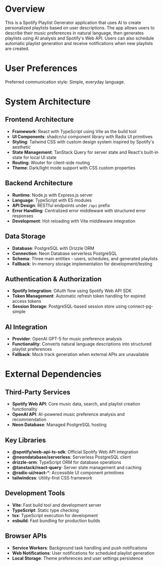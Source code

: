 # Overview

This is a Spotify Playlist Generator application that uses AI to create personalized playlists based on user descriptions. The app allows users to describe their music preferences in natural language, then generates playlists using AI analysis and Spotify's Web API. Users can also schedule automatic playlist generation and receive notifications when new playlists are created.

# User Preferences

Preferred communication style: Simple, everyday language.

# System Architecture

## Frontend Architecture
- **Framework**: React with TypeScript using Vite as the build tool
- **UI Components**: shadcn/ui component library with Radix UI primitives
- **Styling**: Tailwind CSS with custom design system inspired by Spotify's aesthetic
- **State Management**: TanStack Query for server state and React's built-in state for local UI state
- **Routing**: Wouter for client-side routing
- **Theme**: Dark/light mode support with CSS custom properties

## Backend Architecture
- **Runtime**: Node.js with Express.js server
- **Language**: TypeScript with ES modules
- **API Design**: RESTful endpoints under `/api` prefix
- **Error Handling**: Centralized error middleware with structured error responses
- **Development**: Hot reloading with Vite middleware integration

## Data Storage
- **Database**: PostgreSQL with Drizzle ORM
- **Connection**: Neon Database serverless PostgreSQL
- **Schema**: Three main entities - users, schedules, and generated playlists
- **Fallback**: In-memory storage implementation for development/testing

## Authentication & Authorization
- **Spotify Integration**: OAuth flow using Spotify Web API SDK
- **Token Management**: Automatic refresh token handling for expired access tokens
- **Session Storage**: PostgreSQL-based session store using connect-pg-simple

## AI Integration
- **Provider**: OpenAI GPT-5 for music preference analysis
- **Functionality**: Converts natural language descriptions into structured playlist preferences
- **Fallback**: Mock track generation when external APIs are unavailable

# External Dependencies

## Third-Party Services
- **Spotify Web API**: Core music data, search, and playlist creation functionality
- **OpenAI API**: AI-powered music preference analysis and recommendation
- **Neon Database**: Managed PostgreSQL hosting

## Key Libraries
- **@spotify/web-api-ts-sdk**: Official Spotify Web API integration
- **@neondatabase/serverless**: Serverless PostgreSQL client
- **drizzle-orm**: TypeScript ORM for database operations
- **@tanstack/react-query**: Server state management and caching
- **@radix-ui/react-***: Accessible UI component primitives
- **tailwindcss**: Utility-first CSS framework

## Development Tools
- **Vite**: Fast build tool and development server
- **TypeScript**: Static type checking
- **tsx**: TypeScript execution for development
- **esbuild**: Fast bundling for production builds

## Browser APIs
- **Service Workers**: Background task handling and push notifications
- **Web Notifications**: User notifications for scheduled playlist generation
- **Local Storage**: Theme preferences and user settings persistence